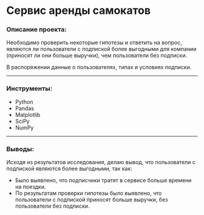 # Сервис аренды самокатов

### Описание проекта:

Необходимо проверить некоторые гипотезы и ответить на вопрос, являются ли пользователи с подпиской более выгодными для компании (приносят ли они больше выручки), чем пользователи без подписки.

В распоряжении данные о пользователях, типах и условиях подписки.

--------------------------------------------

### Инструменты:

* Python
* Pandas
* Matplotlib
* SciPy
* NumPy

-----------------------------------------

### Выводы:

Исходя из результатов исследования, делаю вывод, что пользователи с подпиской являются более выгодными, так как:
* Было выявлено, что подписчики тратят в сервисе больше времени на поездки.
* По результатам проверки гипотезы было выявлено, что пользователи с подпиской приносят больше выручки, без пользователи без подписки.
